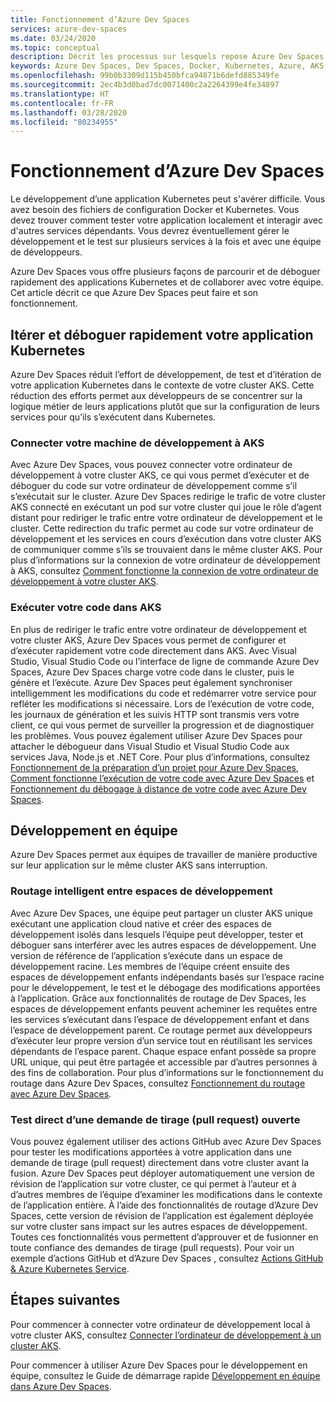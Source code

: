 ```yaml
---
title: Fonctionnement d’Azure Dev Spaces
services: azure-dev-spaces
ms.date: 03/24/2020
ms.topic: conceptual
description: Décrit les processus sur lesquels repose Azure Dev Spaces
keywords: Azure Dev Spaces, Dev Spaces, Docker, Kubernetes, Azure, AKS, Azure Kubernetes Service, conteneurs
ms.openlocfilehash: 99b0b3309d115b450bfca94871b6defd885349fe
ms.sourcegitcommit: 2ec4b3d0bad7dc0071400c2a2264399e4fe34897
ms.translationtype: HT
ms.contentlocale: fr-FR
ms.lasthandoff: 03/28/2020
ms.locfileid: "80234955"
---
```

# <a name="how-azure-dev-spaces-works"></a>Fonctionnement d’Azure Dev Spaces

Le développement d’une application Kubernetes peut s'avérer difficile. Vous avez besoin des fichiers de configuration Docker et Kubernetes. Vous devez trouver comment tester votre application localement et interagir avec d'autres services dépendants. Vous devrez éventuellement gérer le développement et le test sur plusieurs services à la fois et avec une équipe de développeurs.

Azure Dev Spaces vous offre plusieurs façons de parcourir et de déboguer rapidement des applications Kubernetes et de collaborer avec votre équipe. Cet article décrit ce que Azure Dev Spaces peut faire et son fonctionnement.

## <a name="rapidly-iterate-and-debug-your-kubernetes-application"></a>Itérer et déboguer rapidement votre application Kubernetes

Azure Dev Spaces réduit l’effort de développement, de test et d’itération de votre application Kubernetes dans le contexte de votre cluster AKS. Cette réduction des efforts permet aux développeurs de se concentrer sur la logique métier de leurs applications plutôt que sur la configuration de leurs services pour qu’ils s’exécutent dans Kubernetes.

### <a name="connect-your-development-machine-to-aks"></a>Connecter votre machine de développement à AKS

Avec Azure Dev Spaces, vous pouvez connecter votre ordinateur de développement à votre cluster AKS, ce qui vous permet d’exécuter et de déboguer du code sur votre ordinateur de développement comme s’il s’exécutait sur le cluster. Azure Dev Spaces redirige le trafic de votre cluster AKS connecté en exécutant un pod sur votre cluster qui joue le rôle d’agent distant pour rediriger le trafic entre votre ordinateur de développement et le cluster. Cette redirection du trafic permet au code sur votre ordinateur de développement et les services en cours d’exécution dans votre cluster AKS de communiquer comme s’ils se trouvaient dans le même cluster AKS. Pour plus d’informations sur la connexion de votre ordinateur de développement à AKS, consultez [Comment fonctionne la connexion de votre ordinateur de développement à votre cluster AKS][how-it-works-connect].

### <a name="run-your-code-in-aks"></a>Exécuter votre code dans AKS

En plus de rediriger le trafic entre votre ordinateur de développement et votre cluster AKS, Azure Dev Spaces vous permet de configurer et d’exécuter rapidement votre code directement dans AKS. Avec Visual Studio, Visual Studio Code ou l’interface de ligne de commande Azure Dev Spaces, Azure Dev Spaces charge votre code dans le cluster, puis le génère et l’exécute. Azure Dev Spaces peut également synchroniser intelligemment les modifications du code et redémarrer votre service pour refléter les modifications si nécessaire. Lors de l’exécution de votre code, les journaux de génération et les suivis HTTP sont transmis vers votre client, ce qui vous permet de surveiller la progression et de diagnostiquer les problèmes. Vous pouvez également utiliser Azure Dev Spaces pour attacher le débogueur dans Visual Studio et Visual Studio Code aux services Java, Node.js et .NET Core. Pour plus d’informations, consultez [Fonctionnement de la préparation d’un projet pour Azure Dev Spaces][how-it-works-prep], [Comment fonctionne l’exécution de votre code avec Azure Dev Spaces][how-it-works-up] et [Fonctionnement du débogage à distance de votre code avec Azure Dev Spaces][how-it-works-remote-debugging].

## <a name="team-development"></a>Développement en équipe

Azure Dev Spaces permet aux équipes de travailler de manière productive sur leur application sur le même cluster AKS sans interruption.

### <a name="intelligent-routing-between-dev-spaces"></a>Routage intelligent entre espaces de développement

Avec Azure Dev Spaces, une équipe peut partager un cluster AKS unique exécutant une application cloud native et créer des espaces de développement isolés dans lesquels l’équipe peut développer, tester et déboguer sans interférer avec les autres espaces de développement. Une version de référence de l’application s’exécute dans un espace de développement racine. Les membres de l’équipe créent ensuite des espaces de développement enfants indépendants basés sur l’espace racine pour le développement, le test et le débogage des modifications apportées à l’application. Grâce aux fonctionnalités de routage de Dev Spaces, les espaces de développement enfants peuvent acheminer les requêtes entre les services s’exécutant dans l’espace de développement enfant et dans l’espace de développement parent. Ce routage permet aux développeurs d’exécuter leur propre version d’un service tout en réutilisant les services dépendants de l’espace parent. Chaque espace enfant possède sa propre URL unique, qui peut être partagée et accessible par d’autres personnes à des fins de collaboration. Pour plus d’informations sur le fonctionnement du routage dans Azure Dev Spaces, consultez [Fonctionnement du routage avec Azure Dev Spaces][how-it-works-routing].

### <a name="live-testing-an-open-pull-request"></a>Test direct d’une demande de tirage (pull request) ouverte

Vous pouvez également utiliser des actions GitHub avec Azure Dev Spaces pour tester les modifications apportées à votre application dans une demande de tirage (pull request) directement dans votre cluster avant la fusion. Azure Dev Spaces peut déployer automatiquement une version de révision de l’application sur votre cluster, ce qui permet à l’auteur et à d’autres membres de l’équipe d’examiner les modifications dans le contexte de l’application entière. À l’aide des fonctionnalités de routage d’Azure Dev Spaces, cette version de révision de l’application est également déployée sur votre cluster sans impact sur les autres espaces de développement. Toutes ces fonctionnalités vous permettent d’approuver et de fusionner en toute confiance des demandes de tirage (pull requests). Pour voir un exemple d’actions GitHub et d’Azure Dev Spaces , consultez [Actions GitHub & Azure Kubernetes Service][pr-flow].

## <a name="next-steps"></a>Étapes suivantes

Pour commencer à connecter votre ordinateur de développement local à votre cluster AKS, consultez [Connecter l’ordinateur de développement à un cluster AKS][connect].

Pour commencer à utiliser Azure Dev Spaces pour le développement en équipe, consultez le Guide de démarrage rapide [Développement en équipe dans Azure Dev Spaces][quickstart-team].

[connect]: how-to/connect.md
[how-it-works-connect]: how-dev-spaces-works-connect.md
[how-it-works-prep]: how-dev-spaces-works-prep.md
[how-it-works-remote-debugging]: how-dev-spaces-works-remote-debugging.md
[how-it-works-routing]: how-dev-spaces-works-routing.md
[how-it-works-up]: how-dev-spaces-works-up.md
[pr-flow]: how-to/github-actions.md
[quickstart-team]: quickstart-team-development.md
[routing]: #team-development